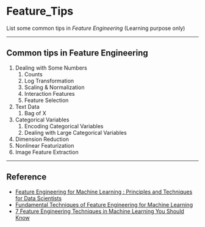 # Feature_Tips
List some common tips in *Feature Engineering*  (Learning purpose only)

---

## Common tips in Feature Engineering

1. Dealing with Some Numbers
	1. Counts
	2. Log Transformation
	3. Scaling & Normalization
	4. Interaction Features
	5. Feature Selection
2. Text Data
	1. Bag of X
3. Categorical Variables
	1. Encoding Categorical Variables
	2. Dealing with Large Categorical Variables
4. Dimension Reduction
5. Nonlinear Featurization
6. Image Feature Extraction

---

## Reference
 
- [Feature Engineering for Machine Learning : Principles and Techniques for Data Scientists](https://www.amazon.de/Feature-Engineering-Machine-Learning-Principles-ebook/dp/B07BNX4MWC)
- [Fundamental Techniques of Feature Engineering for Machine Learning](https://towardsdatascience.com/feature-engineering-for-machine-learning-3a5e293a5114)
- [ 7 Feature Engineering Techniques in Machine Learning You Should Know](https://www.analyticsvidhya.com/blog/2020/10/7-feature-engineering-techniques-machine-learning/)
